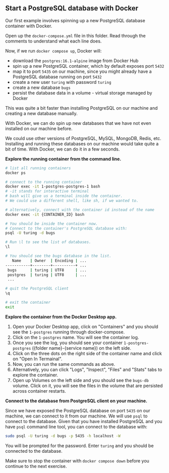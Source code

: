 ## Start a PostgreSQL database with Docker

Our first example involves spinning up a new PostgreSQL database container with Docker.

Open up the `docker-compose.yml` file in this folder. Read through the comments to understand what each line does.

Now, if we run `docker compose up`, Docker will:

- download the `postgres:16.1-alpine` image from Docker Hub
- spin up a new PostgreSQL container, which by default exposes port `5432`
- map it to port `5435` on our machine, since you might already have a PostgreSQL database running on port `5432`
- create a new user `turing` with password `turing`
- create a new database `bugs`
- persist the database data in a volume - virtual storage managed by Docker

This was quite a bit faster than installing PostgreSQL on our machine and creating a new database manually.

With Docker, we can do spin up new databases that we have not even installed on our machine before.

We could use other versions of PostgreSQL, MySQL, MongoDB, Redis, etc. Installing and running these databases on our machine would take quite a bit of time. With Docker, we can do it in a few seconds.

**Explore the running container from the command line.**

```sh
# list all running containers
docker ps

# connect to the running container
docker exec -it 1-postgres-postgres-1 bash
# -it stands for interactive terminal
# bash will give us a terminal inside the container.
# We could use a different shell, like sh, if we wanted to.

# alternatively, connect with the container id instead of the name
docker exec -it {CONTAINER_ID} bash

# You should be inside the container now.
# Connect to the container's PostgreSQL database with:
psql -U turing -d bugs

# Run \l to see the list of databases.
\l

# You should see the bugs database in the list.
   Name    | Owner  | Encoding | ...
-----------+--------+----------+ ...
 bugs      | turing | UTF8     | ...
 postgres  | turing | UTF8     | ...
 ...

# quit the PostgreSQL client
\q

# exit the container
exit
```

**Explore the container from the Docker Desktop app.**

1. Open your Docker Desktop app, click on "Containers" and you should see the `1-postgres` running through docker-compose.
2. Click on the `1-postgres` name. You will see the container log.
3. Once you see the log, you should see your container `1-postgres-postgres` ({folder name}-{service name}) on the left side.
4. Click on the three dots on the right side of the container name and click on "Open In Termainal".
5. Now, you can run the same commands as above.
6. Alternatively, you can click "Logs", "Inspect", "Files" and "Stats" tabs to explore the container.
7. Open up Volumes on the left side and you should see the `bugs-db` volume. Click on it, you will see the files in the volume that are persisted across container restarts.

**Connect to the database from PostgreSQL client on your machine.**

Since we have exposed the PostgreSQL database on port `5435` on our machine, we can connect to it from our machine. We will use `psql` to connect to the database. Given that you have installed PostgreSQL and you have `psql` command line tool, you can connect to the database with:

```sh
sudo psql -U turing -d bugs -p 5435 -h localhost -W
```

You will be prompted for the password. Enter `turing` and you should be connected to the database.

Make sure to stop the container with `docker compose down` before you continue to the next exercise.
